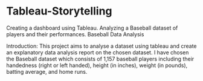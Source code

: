 # Tableau-Storytelling
Creating a dashboard using Tableau. Analyzing a Baseball dataset of players and their performances.
Baseball Data Analysis

Introduction:
This project aims to analyse a dataset using tableau and create an explanatory data analysis report on the chosen dataset. I have chosen the Baseball dataset which consists of 1,157 baseball players including their handedness (right or left handed), height (in inches), weight (in pounds), batting average, and home runs.
